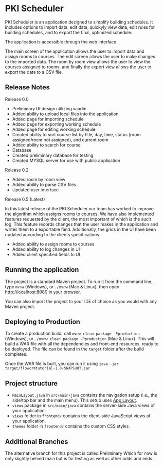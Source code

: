 # PKI Scheduler

PKI Scheduler is an application designed to simplify building schedules. It includes options to import data, edit data, quickyly view data, edit rules for building schedules, and to export the final, optimized schedule.

The application is accessible through the web interface.

The main screen of the application allows the user to import data and assign rooms to courses. The edit screen allows the user to make changes to the imported data. The room by room view allows the user to view the courses assigned to rooms, and finally the export view allows the user to export the data to a CSV file. 

## Release Notes

Release 0.0

* Preliminary UI design utilizing vaadin
* Added ability to upload local files into the application
* Added page for importing schedule
* Added page for exporting working schedule
* Added page for editing working schedule
* Created ability to sort course list by title, day, time, status (room assigned/room not assigned), and current room
* Added ability to search for course
* Database
* Created preliminary database for testing
* Created MYSQL server for use with public application

Release 0.2

* Added room by room view
* Added ability to parse CSV files
* Updated user interface

Release 0.5 (Latest)

In this latest release of the PKI Scheduler our team has worked to improve the algorithm which assigns rooms to courses. We have also implemented features requested by the client, the most important of which is the audit log. This feature records changes that the user makes in the application and writes them to a exportable field. Additionally, the grids in the UI have been updated according to the clients specifications. 

* Added ability to assign rooms to courses
* Added ability to log changes in UI
* Added client specified fields to UI

## Running the application

The project is a standard Maven project. To run it from the command line,
type `mvnw` (Windows), or `./mvnw` (Mac & Linux), then open
http://localhost:8080 in your browser.

You can also import the project to your IDE of choice as you would with any Maven project.

## Deploying to Production

To create a production build, call `mvnw clean package -Pproduction` (Windows),
or `./mvnw clean package -Pproduction` (Mac & Linux).
This will build a WAR file with all the dependencies and front-end resources,
ready to be deployed. The file can be found in the `target` folder after the build completes.

Once the WAR file is built, you can run it using
`java -jar target/flowcrmtutorial-1.0-SNAPSHOT.jar`

## Project structure

- `MainLayout.java` in `src/main/java` contains the navigation setup (i.e., the
  side/top bar and the main menu). This setup uses
  [App Layout](https://vaadin.com/docs/components/app-layout).
- `views` package in `src/main/java` contains the server-side Java views of your application.
- `views` folder in `frontend/` contains the client-side JavaScript views of your application.
- `themes` folder in `frontend/` contains the custom CSS styles.

## Additional Branches 
The alternative branch for this project is called Preliminary Which for now is only slightly behind main but is for testing as well as other odds and ends.
